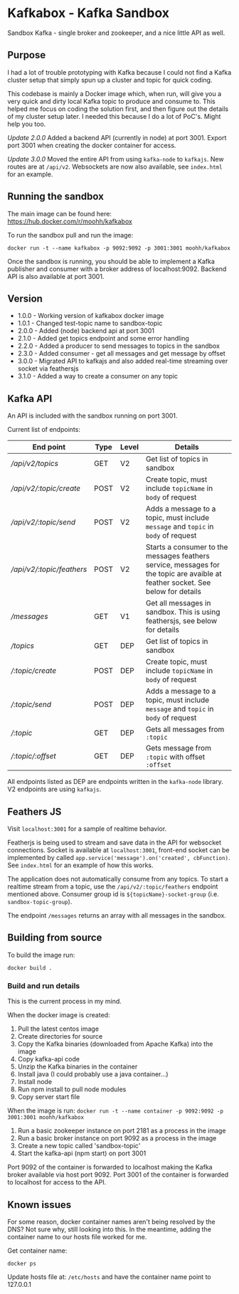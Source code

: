 # Kafkabox - Kafka Sandbox
Sandbox Kafka - single broker and zookeeper, and a nice little API as well.

## Purpose

I had a lot of trouble prototyping with Kafka because I could not find a Kafka cluster setup that simply spun up a cluster and topic for quick coding.

This codebase is mainly a Docker image which, when run, will give you a very quick and dirty local Kafka topic to produce and consume to. This helped me focus on coding the solution first, and then figure out the details of my cluster setup later. I needed this because I do a lot of PoC's. Might help you too.

_Update 2.0.0_
Added a backend API (currently in node) at port 3001. Export port 3001 when creating the docker container for access.

_Update 3.0.0_
Moved the entire API from using `kafka-node` to `kafkajs`. New routes are at `/api/v2`. Websockets are now also available, see `index.html` for an example.

## Running the sandbox

The main image can be found here: https://hub.docker.com/r/moohh/kafkabox

To run the sandbox pull and run the image:

```
docker run -t --name kafkabox -p 9092:9092 -p 3001:3001 moohh/kafkabox
```

Once the sandbox is running, you should be able to implement a Kafka publisher and consumer with a broker address of localhost:9092. Backend API is also available at port 3001.

## Version

- 1.0.0 - Working version of kafkabox docker image
- 1.0.1 - Changed test-topic name to sandbox-topic
- 2.0.0 - Added (node) backend api at port 3001
- 2.1.0 - Added get topics endpoint and some error handling
- 2.2.0 - Added a producer to send messages to topics in the sandbox
- 2.3.0 - Added consumer - get all messages and get message by offset
- 3.0.0 - Migrated API to kafkajs and also added real-time streaming over socket via feathersjs
- 3.1.0 - Added a way to create a consumer on any topic

## Kafka API

An API is included with the sandbox running on port 3001.

Current list of endpoints:

|End point|Type|Level|Details|
|---|---|---|---|
|_/api/v2/topics_|GET|V2|Get list of topics in sandbox|
|_/api/v2/:topic/create_|POST|V2|Create topic, must include `topicName` in `body` of request|
|_/api/v2/:topic/send_|POST|V2|Adds a message to a topic, must include `message` and `topic` in `body` of request|
|_/api/v2/:topic/feathers_|POST|V2|Starts a consumer to the messages feathers service, messages for the topic are avaible at feather socket. See below for details|
|_/messages_|GET|V1|Get all messages in sandbox. This is using feathersjs, see below for details|
|_/topics_|GET|DEP|Get list of topics in sandbox|
|_/:topic/create_|POST|DEP|Create topic, must include `topicName` in `body` of request|
|_/:topic/send_|POST|DEP|Adds a message to a topic, must include `message` and `topic` in `body` of request|
|_/:topic_|GET|DEP|Gets all messages from `:topic`|
|_/:topic/:offset_|GET|DEP|Gets message from `:topic` with offset `:offset`|

All endpoints listed as DEP are endpoints written in the `kafka-node` library. V2 endpoints are using `kafkajs`.

## Feathers JS

Visit `localhost:3001` for a sample of realtime behavior.

Featherjs is being used to stream and save data in the API for websocket connections. Socket is available at `localhost:3001`, front-end socket can be implemented by called `app.service('message').on('created', cbFunction)`. See `index.html` for an example of how this works.

The application does not automatically consume from any topics. To start a realtime stream from a topic, use the `/api/v2/:topic/feathers` endpoint mentioned above. Consumer group id is `${topicName}-socket-group` (i.e. `sandbox-topic-group`).

The endpoint `/messages` returns an array with all messages in the sandbox.

## Building from source

To build the image run:

`docker build .`

### Build and run details

This is the current process in my mind.

When the docker image is created:
1. Pull the latest centos image
2. Create directories for source
3. Copy the Kafka binaries (downloaded from Apache Kafka) into the image
4. Copy kafka-api code
5. Unzip the Kafka binaries in the container
6. Install java (I could probably use a java container...)
7. Install node
8. Run npm install to pull node modules
9. Copy server start file

When the image is run:
`docker run -t --name container -p 9092:9092 -p 3001:3001 moohh/kafkabox`
1. Run a basic zookeeper instance on port 2181  as a process in the image
2. Run a basic broker instance on port 9092 as a process in the image
3. Create a new topic called 'sandbox-topic'
4. Start the kafka-api (npm start) on port 3001

Port 9092 of the container is forwarded to localhost making the Kafka broker available via host port 9092. Port 3001 of the container is forwarded to localhost for access to the API.

## Known issues

For some reason, docker container names aren't being resolved by the DNS? Not sure why, still looking into this. In the meantime, adding the container name to our hosts file worked for me.

Get container name:

`docker ps`

Update hosts file at: `/etc/hosts` and have the container name point to 127.0.0.1
